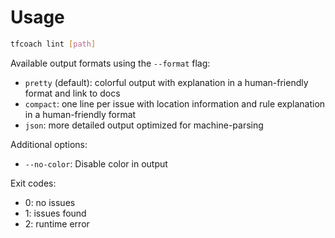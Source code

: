 # Usage

```bash
tfcoach lint [path]
```

Available output formats using the `--format` flag:

- `pretty` (default): colorful output with explanation in a human-friendly format and link to docs
- `compact`: one line per issue with location information and rule explanation in a human-friendly format
- `json`: more detailed output optimized for machine-parsing

Additional options:

- `--no-color`: Disable color in output

Exit codes:

- 0: no issues
- 1: issues found
- 2: runtime error
